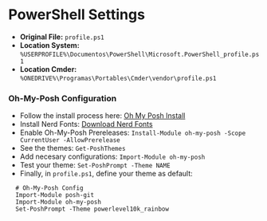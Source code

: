 # PowerShell Settings

- **Original File:** `profile.ps1`
- **Location System:** `%USERPROFILE%\Documentos\PowerShell\Microsoft.PowerShell_profile.ps1`
- **Location Cmder:** `%ONEDRIVE%\Programas\Portables\Cmder\vendor\profile.ps1`

### Oh-My-Posh Configuration

- Follow the install process here: [Oh My Posh Install](https://ohmyposh.dev/docs/windows)
- Install Nerd Fonts: [Download Nerd Fonts](https://github.com/giosepeluiz/workflow-defaults/tree/main/windows-terminal-settings/nerd-fonts)
- Enable Oh-My-Posh Prereleases: `Install-Module oh-my-posh -Scope CurrentUser -AllowPrerelease`
- See the themes: `Get-PoshThemes`
- Add necesary configurations: `Import-Module oh-my-posh`
- Test your theme: `Set-PoshPrompt -Theme NAME`
- Finally, in `profile.ps1`, define your theme as default:

```
  # Oh-My-Posh Config
  Import-Module posh-git
  Import-Module oh-my-posh
  Set-PoshPrompt -Theme powerlevel10k_rainbow
```
